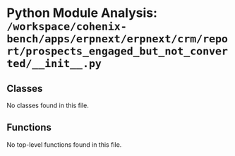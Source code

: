 # Python Module Analysis: `/workspace/cohenix-bench/apps/erpnext/erpnext/crm/report/prospects_engaged_but_not_converted/__init__.py`

## Classes

No classes found in this file.


## Functions

No top-level functions found in this file.
